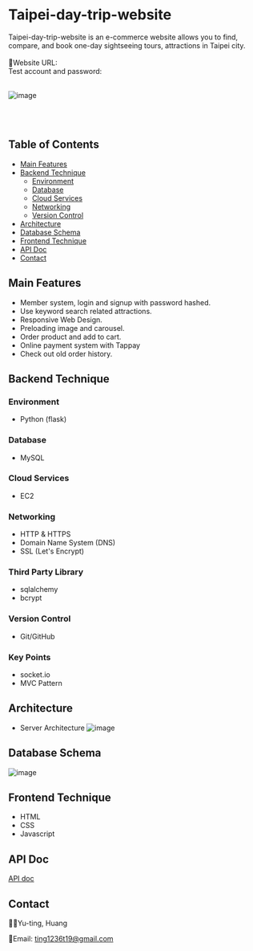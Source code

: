 # Taipei-day-trip-website

Taipei-day-trip-website is an e-commerce website allows you to find, compare, and book one-day sightseeing tours, attractions in Taipei city.
<br/>
<br/>
🔗Website URL:
<br/>
Test account and password:
<br/>
<br/>

![image](https://github.com/jenniehuang/taipei-day-trip-website/blob/develop/demo0.gif?raw=true)

<br/>
<br/>

## Table of Contents

- [Main Features](#main-features)
- [Backend Technique](#backend-technique)
  - [Environment](#environment)
  - [Database](#database)
  - [Cloud Services](#cloud-services)
  - [Networking](#networking)
  - [Version Control](#version-control)
- [Architecture](#architecture)
- [Database Schema](#database-schema)
- [Frontend Technique](#frontend-technique)
- [API Doc](#api-doc)
- [Contact](#contact)

## Main Features

- Member system, login and signup with password hashed.
- Use keyword search related attractions.
- Responsive Web Design.
- Preloading image and carousel.
- Order product and add to cart.
- Online payment system with Tappay
- Check out old order history.

## Backend Technique

### Environment

- Python (flask)

### Database

- MySQL

### Cloud Services

- EC2

### Networking

- HTTP & HTTPS
- Domain Name System (DNS)
- SSL (Let's Encrypt)

### Third Party Library

- sqlalchemy
- bcrypt

### Version Control

- Git/GitHub

### Key Points

- socket.io
- MVC Pattern

## Architecture

- Server Architecture
  ![image](https://github.com/jenniehuang/taipei-day-trip-website/blob/main/taipei-day-trip%20archi.png?raw=true)

## Database Schema

![image](https://github.com/jenniehuang/taipei-day-trip-website/blob/main/TaipeiDayTripWebsite.png?raw=true)

## Frontend Technique

- HTML
- CSS
- Javascript

## API Doc

[API doc](https://app.swaggerhub.com/apis-docs/padax/taipei-trip/1.0.0)

## Contact

👩‍💻Yu-ting, Huang
<br/>

📧Email: ting1236t19@gmail.com
